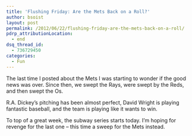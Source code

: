 ```yaml
---
title: 'Flushing Friday: Are the Mets Back on a Roll?'
author: bsoist
layout: post
permalink: /2012/06/22/flushing-friday-are-the-mets-back-on-a-roll/
pdrp_attributionLocation:
  - end
dsq_thread_id:
  - 736729450
categories:
  - Fun
---
```

The last time I posted about the Mets I was starting to wonder if the good news was over. Since then, we swept the Rays, were swept by the Reds, and then swept the Os. 

R.A. Dickey&#8217;s pitching has been almost perfect, David Wright is playing fantastic baseball, and the team is playing like it wants to win.

To top of a great week, the subway series starts today. I&#8217;m hoping for revenge for the last one &#8211; this time a sweep for the Mets instead.